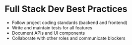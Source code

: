 # Full Stack Dev Best Practices

- Follow project coding standards (backend and frontend)
- Write and maintain tests for all features
- Document APIs and UI components
- Collaborate with other roles and communicate blockers 